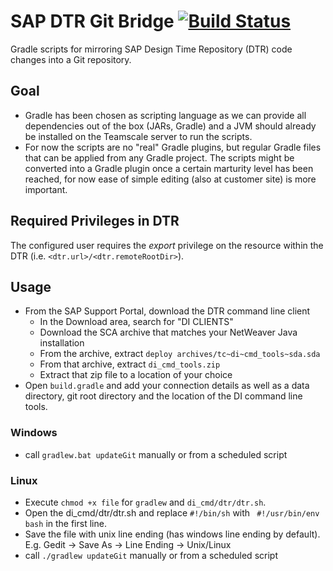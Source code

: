 # SAP DTR Git Bridge [![Build Status](https://travis-ci.org/cqse/sap-dtr-git-bridge.svg?branch=master)](https://travis-ci.org/cqse/sap-dtr-git-bridge)

Gradle scripts for mirroring SAP Design Time Repository (DTR) code changes into a Git repository.

## Goal

* Gradle has been chosen as scripting language as we can provide all dependencies out of the box (JARs, Gradle) and a JVM should already be installed on the Teamscale server to run the scripts.
* For now the scripts are no "real" Gradle plugins, but regular Gradle files that can be applied from any Gradle project. The scripts might be converted into a Gradle plugin once a certain marturity level has been reached, for now ease of simple editing (also at customer site) is more important.

## Required Privileges in DTR

The configured user requires the _export_ privilege on the resource within the DTR (i.e. `<dtr.url>/<dtr.remoteRootDir>`).

## Usage

* From the SAP Support Portal, download the DTR command line client
  * In the Download area, search for "DI CLIENTS"
  * Download the SCA archive that matches your NetWeaver Java installation
  * From the archive, extract `deploy archives/tc~di~cmd_tools~sda.sda`
  * From that archive, extract `di_cmd_tools.zip`
  * Extract that zip file to a location of your choice
* Open `build.gradle` and add your connection details as well as a data directory, git root directory and the location of the DI command line tools.


### Windows
* call `gradlew.bat updateGit` manually or from a scheduled script

### Linux
* Execute `chmod +x file` for `gradlew` and `di_cmd/dtr/dtr.sh`.
* Open the di_cmd/dtr/dtr.sh and replace `#!/bin/sh` with ` #!/usr/bin/env bash` in the first line.
* Save the file with unix line ending (has windows line ending by default). E.g. Gedit -> Save As -> Line Ending -> Unix/Linux
* call `./gradlew updateGit` manually or from a scheduled script